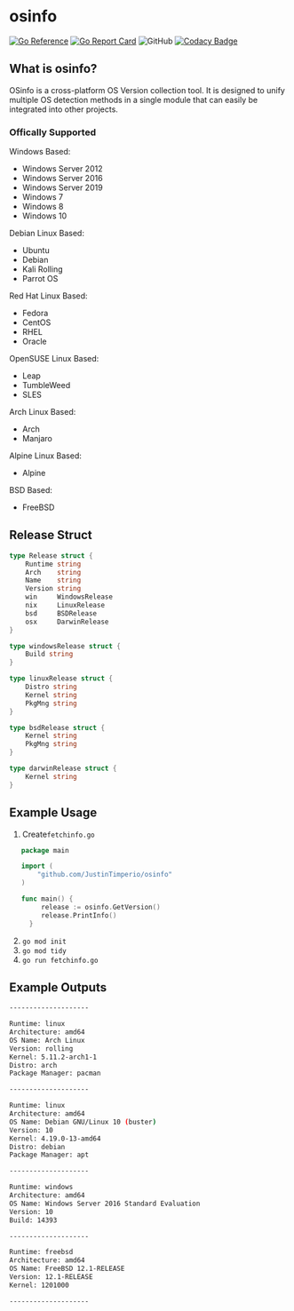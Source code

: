 # osinfo

[![Go Reference](https://pkg.go.dev/badge/github.com/JustinTimperio/osinfo.svg)](https://pkg.go.dev/github.com/JustinTimperio/osinfo)
[![Go Report Card](https://goreportcard.com/badge/github.com/JustinTimperio/osinfo)](https://goreportcard.com/report/github.com/JustinTimperio/osinfo)
![GitHub](https://img.shields.io/github/license/JustinTimperio/osinfo)
[![Codacy Badge](https://app.codacy.com/project/badge/Grade/30b01ce21f514d46ab3d47b5c371fa38)](https://www.codacy.com/gh/JustinTimperio/osinfo/dashboard?utm_source=github.com&amp;utm_medium=referral&amp;utm_content=JustinTimperio/osinfo&amp;utm_campaign=Badge_Grade)

## What is osinfo?
OSinfo is a cross-platform OS Version collection tool. It is designed to unify multiple OS detection methods in a single module that can easily be integrated into other projects. 

### Offically Supported

Windows Based: 
  - Windows Server 2012
  - Windows Server 2016
  - Windows Server 2019
  - Windows 7
  - Windows 8
  - Windows 10

Debian Linux Based:
  - Ubuntu
  - Debian
  - Kali Rolling
  - Parrot OS

Red Hat Linux Based:
  - Fedora
  - CentOS
  - RHEL
  - Oracle

OpenSUSE Linux Based:
  - Leap
  - TumbleWeed
  - SLES

Arch Linux Based:
  - Arch
  - Manjaro

Alpine Linux Based:
 - Alpine

BSD Based:
  - FreeBSD

## Release Struct
```go
type Release struct {
	Runtime string
	Arch    string
	Name    string
	Version string
	win     WindowsRelease
	nix     LinuxRelease
	bsd     BSDRelease
	osx     DarwinRelease
}

type windowsRelease struct {
	Build string
}

type linuxRelease struct {
	Distro string
	Kernel string
	PkgMng string
}

type bsdRelease struct {
	Kernel string
	PkgMng string
}

type darwinRelease struct {
	Kernel string
}
```

## Example Usage
 1. Create`fetchinfo.go`
```go
   package main

   import (
	   "github.com/JustinTimperio/osinfo"
   )

   func main() {
		release := osinfo.GetVersion()
		release.PrintInfo()
	 }
```
 2. `go mod init`
 3. `go mod tidy`
 4. `go run fetchinfo.go`

## Example Outputs
```sh
--------------------

Runtime: linux
Architecture: amd64
OS Name: Arch Linux
Version: rolling
Kernel: 5.11.2-arch1-1
Distro: arch
Package Manager: pacman

--------------------

Runtime: linux
Architecture: amd64
OS Name: Debian GNU/Linux 10 (buster)
Version: 10
Kernel: 4.19.0-13-amd64
Distro: debian
Package Manager: apt

--------------------

Runtime: windows
Architecture: amd64
OS Name: Windows Server 2016 Standard Evaluation
Version: 10
Build: 14393

--------------------

Runtime: freebsd
Architecture: amd64
OS Name: FreeBSD 12.1-RELEASE
Version: 12.1-RELEASE
Kernel: 1201000

--------------------
```
